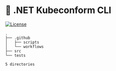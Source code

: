 # 🔎 .NET Kubeconform CLI

[![License](https://img.shields.io/badge/License-Apache_2.0-blue.svg)](https://opensource.org/licenses/Apache-2.0)

<!-- readme-tree start -->
```
.
├── .github
│   ├── scripts
│   └── workflows
├── src
└── tests

5 directories
```
<!-- readme-tree end -->
